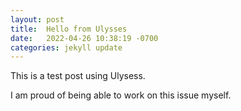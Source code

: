```yaml
---
layout: post
title:  Hello from Ulysses
date:   2022-04-26 10:38:19 -0700
categories: jekyll update
---
```


This is a test post using Ulysess.

I am proud of being able to work on this issue myself. 






